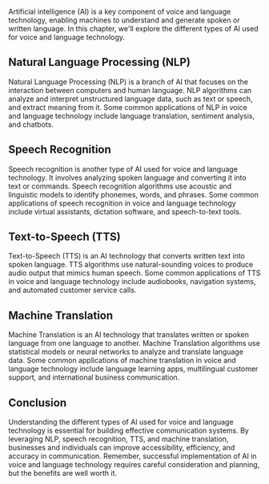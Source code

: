 

Artificial intelligence (AI) is a key component of voice and language technology, enabling machines to understand and generate spoken or written language. In this chapter, we'll explore the different types of AI used for voice and language technology.

Natural Language Processing (NLP)
---------------------------------

Natural Language Processing (NLP) is a branch of AI that focuses on the interaction between computers and human language. NLP algorithms can analyze and interpret unstructured language data, such as text or speech, and extract meaning from it. Some common applications of NLP in voice and language technology include language translation, sentiment analysis, and chatbots.

Speech Recognition
------------------

Speech recognition is another type of AI used for voice and language technology. It involves analyzing spoken language and converting it into text or commands. Speech recognition algorithms use acoustic and linguistic models to identify phonemes, words, and phrases. Some common applications of speech recognition in voice and language technology include virtual assistants, dictation software, and speech-to-text tools.

Text-to-Speech (TTS)
--------------------

Text-to-Speech (TTS) is an AI technology that converts written text into spoken language. TTS algorithms use natural-sounding voices to produce audio output that mimics human speech. Some common applications of TTS in voice and language technology include audiobooks, navigation systems, and automated customer service calls.

Machine Translation
-------------------

Machine Translation is an AI technology that translates written or spoken language from one language to another. Machine Translation algorithms use statistical models or neural networks to analyze and translate language data. Some common applications of machine translation in voice and language technology include language learning apps, multilingual customer support, and international business communication.

Conclusion
----------

Understanding the different types of AI used for voice and language technology is essential for building effective communication systems. By leveraging NLP, speech recognition, TTS, and machine translation, businesses and individuals can improve accessibility, efficiency, and accuracy in communication. Remember, successful implementation of AI in voice and language technology requires careful consideration and planning, but the benefits are well worth it.
